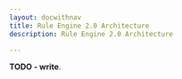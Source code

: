 ```yaml
---
layout: docwithnav
title: Rule Engine 2.0 Architecture
description: Rule Engine 2.0 Architecture

---
```


**TODO - write**.